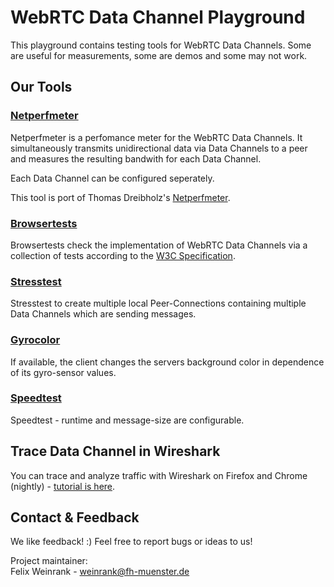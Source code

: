 # WebRTC Data Channel Playground
This playground contains testing tools for WebRTC Data Channels. Some are useful for measurements, some are demos and some may not work.

## Our Tools
### [Netperfmeter](https://cdn.rawgit.com/nplab/WebRTC-Datachannel-Playground/master/netperfmeter/netperfmeter.html)
Netperfmeter is a perfomance meter for the WebRTC Data Channels. It simultaneously transmits unidirectional data via Data Channels to a peer and measures the resulting bandwith for each Data Channel. 

Each Data Channel can be configured seperately.

This tool is port of Thomas Dreibholz's [Netperfmeter](https://www.uni-due.de/~be0001/netperfmeter/).

### [Browsertests](https://cdn.rawgit.com/nplab/WebRTC-Datachannel-Playground/master/conformance-tests/conformance-tests.html)
Browsertests check the implementation of WebRTC Data Channels via a collection of tests according to the [W3C Specification](http://www.w3.org/TR/webrtc/).

### [Stresstest](https://cdn.rawgit.com/nplab/WebRTC-Datachannel-Playground/master/stresstest/stresstest.html)
Stresstest to create multiple local Peer-Connections containing multiple Data Channels which are sending messages.

### [Gyrocolor](https://cdn.rawgit.com/nplab/WebRTC-Datachannel-Playground/master/gyrocolor/gyrocolor.html)
If available, the client changes the servers background color in dependence of its gyro-sensor values.

### [Speedtest](https://cdn.rawgit.com/nplab/WebRTC-Datachannel-Playground/master/speedtest/speedtest.html)
Speedtest - runtime and message-size are configurable. 

## Trace Data Channel in Wireshark
You can trace and analyze traffic with Wireshark on Firefox and Chrome (nightly) - [tutorial is here](https://github.com/nplab/WebRTC-Data-Channel-Playground/wiki/Analyze-Data-Channel-traffic-with-Wireshark).

## Contact & Feedback
We like feedback! :)
  Feel free to report bugs or ideas to us!

Project maintainer:<br/>Felix Weinrank - weinrank@fh-muenster.de


